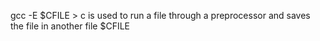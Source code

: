 
gcc -E $CFILE > c is used to run a file through a preprocessor and saves the file in another file $CFILE
